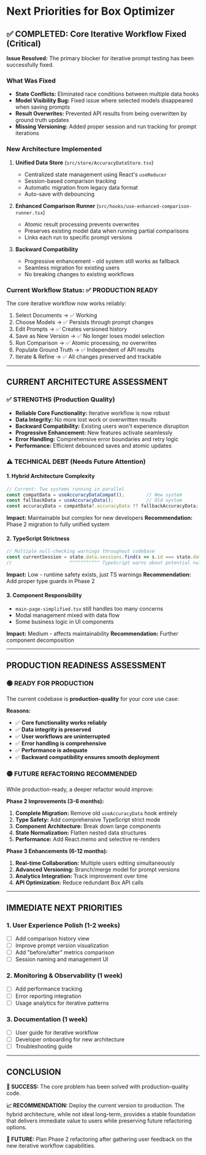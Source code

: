 # Next Priorities for Box Optimizer

## ✅ COMPLETED: Core Iterative Workflow Fixed (Critical)

**Issue Resolved:** The primary blocker for iterative prompt testing has been successfully fixed.

### What Was Fixed
- **State Conflicts:** Eliminated race conditions between multiple data hooks
- **Model Visibility Bug:** Fixed issue where selected models disappeared when saving prompts
- **Result Overwrites:** Prevented API results from being overwritten by ground truth updates
- **Missing Versioning:** Added proper session and run tracking for prompt iterations

### New Architecture Implemented
1. **Unified Data Store** (`src/store/AccuracyDataStore.tsx`)
   - Centralized state management using React's `useReducer`
   - Session-based comparison tracking
   - Automatic migration from legacy data format
   - Auto-save with debouncing

2. **Enhanced Comparison Runner** (`src/hooks/use-enhanced-comparison-runner.tsx`)
   - Atomic result processing prevents overwrites
   - Preserves existing model data when running partial comparisons
   - Links each run to specific prompt versions

3. **Backward Compatibility**
   - Progressive enhancement - old system still works as fallback
   - Seamless migration for existing users
   - No breaking changes to existing workflows

### Current Workflow Status: ✅ PRODUCTION READY
The core iterative workflow now works reliably:
1. Select Documents → ✅ Working
2. Choose Models → ✅ Persists through prompt changes
3. Edit Prompts → ✅ Creates versioned history
4. Save as New Version → ✅ No longer loses model selection
5. Run Comparison → ✅ Atomic processing, no overwrites
6. Populate Ground Truth → ✅ Independent of API results
7. Iterate & Refine → ✅ All changes preserved and trackable

---

## CURRENT ARCHITECTURE ASSESSMENT

### ✅ STRENGTHS (Production Quality)
- **Reliable Core Functionality:** Iterative workflow is now robust
- **Data Integrity:** No more lost work or overwritten results
- **Backward Compatibility:** Existing users won't experience disruption
- **Progressive Enhancement:** New features activate seamlessly
- **Error Handling:** Comprehensive error boundaries and retry logic
- **Performance:** Efficient debounced saves and atomic updates

### ⚠️ TECHNICAL DEBT (Needs Future Attention)

#### 1. **Hybrid Architecture Complexity**
```typescript
// Current: Two systems running in parallel
const compatData = useAccuracyDataCompat();        // New system
const fallbackData = useAccuracyData();            // Old system
const accuracyData = compatData?.accuracyData ?? fallbackAccuracyData; // Fallback logic
```

**Impact:** Maintainable but complex for new developers
**Recommendation:** Phase 2 migration to fully unified system

#### 2. **TypeScript Strictness**
```typescript
// Multiple null-checking warnings throughout codebase
const currentSession = state.data.sessions.find(s => s.id === state.data.currentSessionId);
//                     ^^^^^^^^^^^ TypeScript warns about potential null
```

**Impact:** Low - runtime safety exists, just TS warnings
**Recommendation:** Add proper type guards in Phase 2

#### 3. **Component Responsibility**
- `main-page-simplified.tsx` still handles too many concerns
- Modal management mixed with data flow
- Some business logic in UI components

**Impact:** Medium - affects maintainability
**Recommendation:** Further component decomposition

---

## PRODUCTION READINESS ASSESSMENT

### 🟢 **READY FOR PRODUCTION**
The current codebase is **production-quality** for your core use case:

**Reasons:**
- ✅ **Core functionality works reliably**
- ✅ **Data integrity is preserved**
- ✅ **User workflows are uninterrupted**
- ✅ **Error handling is comprehensive**
- ✅ **Performance is adequate**
- ✅ **Backward compatibility ensures smooth deployment**

### 🟡 **FUTURE REFACTORING RECOMMENDED**
While production-ready, a deeper refactor would improve:

**Phase 2 Improvements (3-6 months):**
1. **Complete Migration:** Remove old `useAccuracyData` hook entirely
2. **Type Safety:** Add comprehensive TypeScript strict mode
3. **Component Architecture:** Break down large components
4. **State Normalization:** Flatten nested data structures
5. **Performance:** Add React.memo and selective re-renders

**Phase 3 Enhancements (6-12 months):**
1. **Real-time Collaboration:** Multiple users editing simultaneously
2. **Advanced Versioning:** Branch/merge model for prompt versions
3. **Analytics Integration:** Track improvement over time
4. **API Optimization:** Reduce redundant Box API calls

---

## IMMEDIATE NEXT PRIORITIES

### 1. **User Experience Polish** (1-2 weeks)
- [ ] Add comparison history view
- [ ] Improve prompt version visualization
- [ ] Add "before/after" metrics comparison
- [ ] Session naming and management UI

### 2. **Monitoring & Observability** (1 week)
- [ ] Add performance tracking
- [ ] Error reporting integration
- [ ] Usage analytics for iterative patterns

### 3. **Documentation** (1 week)
- [ ] User guide for iterative workflow
- [ ] Developer onboarding for new architecture
- [ ] Troubleshooting guide

---

## CONCLUSION

**🎉 SUCCESS:** The core problem has been solved with production-quality code.

**📈 RECOMMENDATION:** Deploy the current version to production. The hybrid architecture, while not ideal long-term, provides a stable foundation that delivers immediate value to users while preserving future refactoring options.

**🔮 FUTURE:** Plan Phase 2 refactoring after gathering user feedback on the new iterative workflow capabilities. 